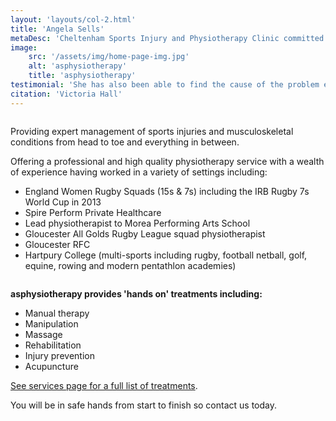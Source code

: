 ```yaml
---
layout: 'layouts/col-2.html'
title: 'Angela Sells'
metaDesc: 'Cheltenham Sports Injury and Physiotherapy Clinic committed to providing expert management of Sports Injuries and a variety of musculoskeletal conditions, such as back, shoulder and knee pain. Treatments include massage, manipulation, acupuncture and exercise rehabilitation'
image:
    src: '/assets/img/home-page-img.jpg'
    alt: 'asphysiotherapy'
    title: 'asphysiotherapy'
testimonial: 'She has also been able to find the cause of the problem even when others haven’t resolved it.'
citation: 'Victoria Hall'
---
```

<div class="column content flow__sm">

Providing expert management of sports injuries and musculoskeletal conditions from head to toe and everything in between.

Offering a professional and high quality physiotherapy service with a wealth of experience having worked in a variety of settings including:

- England Women Rugby Squads (15s & 7s) including the IRB Rugby 7s World Cup in 2013​
- Spire Perform Private Healthcare
- Lead physiotherapist to Morea Performing Arts School
- Gloucester All Golds Rugby League squad physiotherapist
- Gloucester RFC
- Hartpury College (multi-sports including rugby, football netball, golf, equine, rowing and modern pentathlon academies)

</div>
<div class="column content flow__sm">

**asphysiotherapy provides 'hands on' treatments including:**

- Manual therapy​
- Manipulation
- Massage
- Rehabilitation
- Injury prevention
- Acupuncture

[See services page for a full list of treatments](/services "See all services offered").

You will be in safe hands from start to finish so contact us today.
</div>
